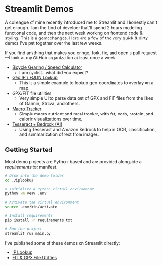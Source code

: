 # Streamlit Demos

A colleague of mine recently introduced me to Streamlit and I honestly can't get enough. I am the kind of develoer that'll spend 2 hours modeling functional code, and then the next week working on frontend code & styling. This is a gamechanges. Here are a few of the very quick & dirty demos I've put together over the last few weeks.

If you find anything that makes you cringe, fork, fix, and open a pull request --I look at my GitHub organization at least once a week.

- [Bicycle Gearing / Speed Calculator](./cycling-gearing-calculator)
  - I am cyclist...what did you expect?
- [Geo IP / FQDN Lookup](./iplookup)
  - This is a simple example to lookup geo-coordinates to overlay on a map.
- [GPX/FIT file utilities](./activity-file-utilities)
  - Very simple UI to parse data out of GPX and FIT files from the likes of Garmin, Strava, and others.
- [Macro Tracker](./macro-tracker)
  - Simple macro nutrient and meal tracker, with fat, carb, protein, and caloric visualizations over time.
- [Tesseract + Bedrock (AI)](./tesseract)
  - Using Tesseract and Amazon Bedrock to help in OCR, classification, and summarization of text from images.

## Getting Started

Most demo projects are Python-based and are provided alongside a _requirements.txt_ manifest.

```bash
# Drop into the demo folder
cd ./iplookup

# Initialize a Python virtual environment
python -m venv .env

# Activate the virtual environment
source .env/bin/activate

# Install requirements
pip install -r requirements.txt

# Run the project
streamlit run main.py
```

I've published some of these demos on Streamlit directly:

- [IP Lookup](https://iplookup.streamlit.app/)
- [FIT & GPX File Utilities](https://fitfiles.streamlit.app/)